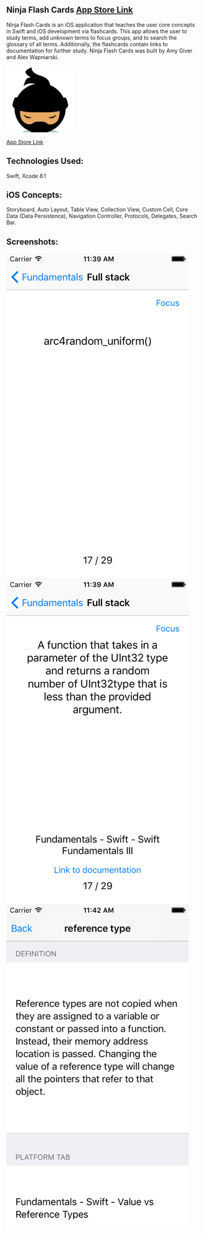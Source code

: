 ## Ninja Flash Cards [App Store Link](https://itunes.apple.com/us/app/ninja-flash-cards/id1188158894?mt=8)


Ninja Flash Cards is an iOS application that teaches the user core concepts in Swift and iOS development via flashcards. This app allows the user to study terms, add unknown terms to focus groups, and to search the glossary of all terms. Additionally, the flashcards contain links to documentation for further study. Ninja Flash Cards was built by Amy Giver and Alex Wapniarski.


![app icon](https://github.com/alex-wap/iosGlossary/blob/master/ss/app.jpg "app icon")


[App Store Link](https://itunes.apple.com/us/app/ninja-flash-cards/id1188158894?mt=8)

## Technologies Used:


Swift, Xcode 8.1


## iOS Concepts:


Storyboard, Auto Layout, Table View, Collection View, Custom Cell, Core Data (Data Persistence), Navigation Controller, Protocols, Delegates, Search Bar.

## Screenshots:

![screenshot 1](https://github.com/alex-wap/iosGlossary/blob/master/ss/s1.png "Screenshot 1")
![screenshot 2](https://github.com/alex-wap/iosGlossary/blob/master/ss/s2.png "Screenshot 2")
![screenshot 3](https://github.com/alex-wap/iosGlossary/blob/master/ss/s3.png "Screenshot 3")
